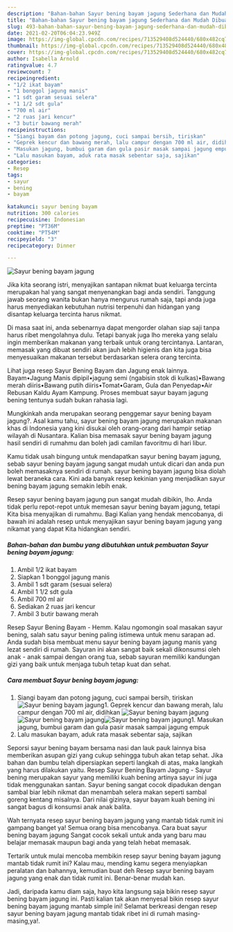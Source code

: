 ```yaml
---
description: "Bahan-bahan Sayur bening bayam jagung Sederhana dan Mudah Dibuat"
title: "Bahan-bahan Sayur bening bayam jagung Sederhana dan Mudah Dibuat"
slug: 493-bahan-bahan-sayur-bening-bayam-jagung-sederhana-dan-mudah-dibuat
date: 2021-02-20T06:04:23.949Z
image: https://img-global.cpcdn.com/recipes/713529408d524440/680x482cq70/sayur-bening-bayam-jagung-foto-resep-utama.jpg
thumbnail: https://img-global.cpcdn.com/recipes/713529408d524440/680x482cq70/sayur-bening-bayam-jagung-foto-resep-utama.jpg
cover: https://img-global.cpcdn.com/recipes/713529408d524440/680x482cq70/sayur-bening-bayam-jagung-foto-resep-utama.jpg
author: Isabella Arnold
ratingvalue: 4.7
reviewcount: 7
recipeingredient:
- "1/2 ikat bayam"
- "1 bonggol jagung manis"
- "1 sdt garam sesuai selera"
- "1 1/2 sdt gula"
- "700 ml air"
- "2 ruas jari kencur"
- "3 butir bawang merah"
recipeinstructions:
- "Siangi bayam dan potong jagung, cuci sampai bersih, tiriskan"
- "Geprek kencur dan bawang merah, lalu campur dengan 700 ml air, didihkan"
- "Masukan jagung, bumbui garam dan gula pasir masak sampai jagung empuk"
- "Lalu masukan bayam, aduk rata masak sebentar saja, sajikan"
categories:
- Resep
tags:
- sayur
- bening
- bayam

katakunci: sayur bening bayam 
nutrition: 300 calories
recipecuisine: Indonesian
preptime: "PT36M"
cooktime: "PT54M"
recipeyield: "3"
recipecategory: Dinner

---
```



![Sayur bening bayam jagung](https://img-global.cpcdn.com/recipes/713529408d524440/680x482cq70/sayur-bening-bayam-jagung-foto-resep-utama.jpg)

Jika kita seorang istri, menyajikan santapan nikmat buat keluarga tercinta merupakan hal yang sangat menyenangkan bagi anda sendiri. Tanggung jawab seorang  wanita bukan hanya mengurus rumah saja, tapi anda juga harus menyediakan kebutuhan nutrisi terpenuhi dan hidangan yang disantap keluarga tercinta harus nikmat.

Di masa  saat ini, anda sebenarnya dapat mengorder olahan siap saji tanpa harus ribet mengolahnya dulu. Tetapi banyak juga lho mereka yang selalu ingin memberikan makanan yang terbaik untuk orang tercintanya. Lantaran, memasak yang dibuat sendiri akan jauh lebih higienis dan kita juga bisa menyesuaikan makanan tersebut berdasarkan selera orang tercinta. 

Lihat juga resep Sayur Bening Bayam dan Jagung enak lainnya. Bayam•Jagung Manis dipipil•jagung semi (ngabisin stok di kulkas)•Bawang merah diiris•Bawang putih diiris•Tomat•Garam, Gula dan Penyedap•Air Rebusan Kaldu Ayam Kampung. Proses membuat sayur bayam jagung bening tentunya sudah bukan rahasia lagi.

Mungkinkah anda merupakan seorang penggemar sayur bening bayam jagung?. Asal kamu tahu, sayur bening bayam jagung merupakan makanan khas di Indonesia yang kini disukai oleh orang-orang dari hampir setiap wilayah di Nusantara. Kalian bisa memasak sayur bening bayam jagung hasil sendiri di rumahmu dan boleh jadi camilan favoritmu di hari libur.

Kamu tidak usah bingung untuk mendapatkan sayur bening bayam jagung, sebab sayur bening bayam jagung sangat mudah untuk dicari dan anda pun boleh memasaknya sendiri di rumah. sayur bening bayam jagung bisa diolah lewat beraneka cara. Kini ada banyak resep kekinian yang menjadikan sayur bening bayam jagung semakin lebih enak.

Resep sayur bening bayam jagung pun sangat mudah dibikin, lho. Anda tidak perlu repot-repot untuk memesan sayur bening bayam jagung, tetapi Kita bisa menyajikan di rumahmu. Bagi Kalian yang hendak mencobanya, di bawah ini adalah resep untuk menyajikan sayur bening bayam jagung yang nikamat yang dapat Kita hidangkan sendiri.

<!--inarticleads1-->

##### Bahan-bahan dan bumbu yang dibutuhkan untuk pembuatan Sayur bening bayam jagung:

1. Ambil 1/2 ikat bayam
1. Siapkan 1 bonggol jagung manis
1. Ambil 1 sdt garam (sesuai selera)
1. Ambil 1 1/2 sdt gula
1. Ambil 700 ml air
1. Sediakan 2 ruas jari kencur
1. Ambil 3 butir bawang merah


Resep Sayur Bening Bayam - Hemm. Kalau ngomongin soal masakan sayur bening, salah satu sayur bening paling istimewa untuk menu sarapan ad. Anda sudah bisa membuat menu sayur bening bayam jagung manis yang lezat sendiri di rumah. Sayuran ini akan sangat baik sekali dikonsumsi oleh anak - anak sampai dengan orang tua, sebab sayuran memiliki kandungan gizi yang baik untuk menjaga tubuh tetap kuat dan sehat. 

<!--inarticleads2-->

##### Cara membuat Sayur bening bayam jagung:

1. Siangi bayam dan potong jagung, cuci sampai bersih, tiriskan
<img src="https://img-global.cpcdn.com/steps/0fd7723f1d3a6263/160x128cq70/sayur-bening-bayam-jagung-langkah-memasak-1-foto.jpg" alt="Sayur bening bayam jagung">1. Geprek kencur dan bawang merah, lalu campur dengan 700 ml air, didihkan
<img src="https://img-global.cpcdn.com/steps/ebc2d9275476a0e9/160x128cq70/sayur-bening-bayam-jagung-langkah-memasak-2-foto.jpg" alt="Sayur bening bayam jagung"><img src="https://img-global.cpcdn.com/steps/24c3c22fa3f013bb/160x128cq70/sayur-bening-bayam-jagung-langkah-memasak-2-foto.jpg" alt="Sayur bening bayam jagung"><img src="https://img-global.cpcdn.com/steps/4f8493bf8e23dcb6/160x128cq70/sayur-bening-bayam-jagung-langkah-memasak-2-foto.jpg" alt="Sayur bening bayam jagung">1. Masukan jagung, bumbui garam dan gula pasir masak sampai jagung empuk
1. Lalu masukan bayam, aduk rata masak sebentar saja, sajikan


Seporsi sayur bening bayam bersama nasi dan lauk pauk lainnya bisa memberikan asupan gizi yang cukup sehingga tubuh akan tetap sehat. Jika bahan dan bumbu telah dipersiapkan seperti langkah di atas, maka langkah yang harus dilakukan yaitu. Resep Sayur Bening Bayam Jagung - Sayur bening merupakan sayur yang memiliki kuah bening artinya sayur ini juga tidak menggunakan santan. Sayur bening sangat cocok dipadukan dengan sambal biar lebih nikmat dan menambah selera makan seperti sambal goreng kentang misalnya. Dari nilai gizinya, sayur bayam kuah bening ini sangat bagus di konsumsi anak anak balita. 

Wah ternyata resep sayur bening bayam jagung yang mantab tidak rumit ini gampang banget ya! Semua orang bisa mencobanya. Cara buat sayur bening bayam jagung Sangat cocok sekali untuk anda yang baru mau belajar memasak maupun bagi anda yang telah hebat memasak.

Tertarik untuk mulai mencoba membikin resep sayur bening bayam jagung mantab tidak rumit ini? Kalau mau, mending kamu segera menyiapkan peralatan dan bahannya, kemudian buat deh Resep sayur bening bayam jagung yang enak dan tidak rumit ini. Benar-benar mudah kan. 

Jadi, daripada kamu diam saja, hayo kita langsung saja bikin resep sayur bening bayam jagung ini. Pasti kalian tak akan menyesal bikin resep sayur bening bayam jagung mantab simple ini! Selamat berkreasi dengan resep sayur bening bayam jagung mantab tidak ribet ini di rumah masing-masing,ya!.

